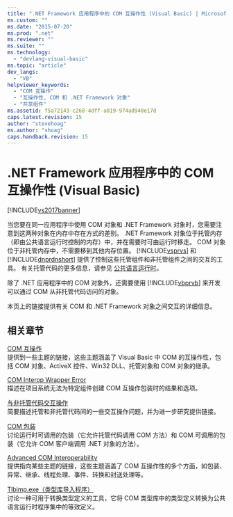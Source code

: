 ```yaml
---
title: ".NET Framework 应用程序中的 COM 互操作性 (Visual Basic) | Microsoft Docs"
ms.custom: ""
ms.date: "2015-07-20"
ms.prod: ".net"
ms.reviewer: ""
ms.suite: ""
ms.technology: 
  - "devlang-visual-basic"
ms.topic: "article"
dev_langs: 
  - "VB"
helpviewer_keywords: 
  - "COM 互操作"
  - "互操作性, COM 和 .NET Framework 对象"
  - "共享组件"
ms.assetid: f5a72143-c268-4dff-a019-974ad940e17d
caps.latest.revision: 15
author: "stevehoag"
ms.author: "shoag"
caps.handback.revision: 15
---
```

# .NET Framework 应用程序中的 COM 互操作性 (Visual Basic)
[!INCLUDE[vs2017banner](../../../visual-basic/includes/vs2017banner.md)]

当您要在同一应用程序中使用 COM 对象和 .NET Framework 对象时，您需要注意到这两种对象在内存中存在方式的差别。  .NET Framework 对象位于托管内存（即由公共语言运行时控制的内存）中，并在需要时可由运行时移走。  COM 对象位于非托管内存中，不需要移到其他内存位置。  [!INCLUDE[vsprvs](../../../csharp/includes/vsprvs-md.md)] 和 [!INCLUDE[dnprdnshort](../../../csharp/getting-started/includes/dnprdnshort-md.md)] 提供了控制这些托管组件和非托管组件之间的交互的工具。  有关托管代码的更多信息，请参见 [公共语言运行时](../Topic/Common%20Language%20Runtime%20\(CLR\).md)。  
  
 除了 .NET 应用程序中的 COM 对象外，还需要使用 [!INCLUDE[vbprvb](../../../csharp/programming-guide/concepts/linq/includes/vbprvb-md.md)] 来开发可以通过 COM 从非托管代码访问的对象。  
  
 本页上的链接提供有关 COM 和 .NET Framework 对象之间交互的详细信息。  
  
## 相关章节  
 [COM 互操作](../../../visual-basic/programming-guide/com-interop/index.md)  
 提供到一些主题的链接，这些主题涵盖了 Visual Basic 中 COM 的互操作性，包括 COM 对象、ActiveX 控件、Win32 DLL、托管对象和 COM 对象的继承。  
  
 [COM Interop Wrapper Error](/visual-cpp/misc/com-interop-wrapper-error)  
 描述在项目系统无法为特定组件创建 COM 互操作包装时的结果和选项。  
  
 [与非托管代码交互操作](../Topic/Interoperating%20with%20Unmanaged%20Code.md)  
 简要描述托管和非托管代码间的一些交互操作问题，并为进一步研究提供链接。  
  
 [COM 包装](../Topic/COM%20Wrappers.md)  
 讨论运行时可调用的包装（它允许托管代码调用 COM 方法）和 COM 可调用的包装（它允许 COM 客户端调用 .NET 对象的方法）。  
  
 [Advanced COM Interoperability](http://msdn.microsoft.com/zh-cn/3ada36e5-2390-4d70-b490-6ad8de92f2fb)  
 提供指向某些主题的链接，这些主题涵盖了 COM 互操作性的多个方面，如包装、异常、继承、线程处理、事件、转换和封送处理等。  
  
 [Tlbimp.exe（类型库导入程序）](../Topic/Tlbimp.exe%20\(Type%20Library%20Importer\).md)  
 讨论一种可用于转换类型定义的工具，它将 COM 类型库中的类型定义转换为公共语言运行时程序集中的等效定义。